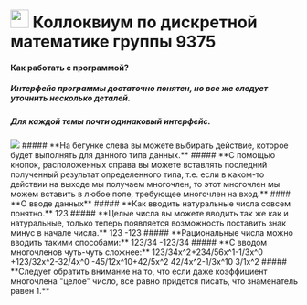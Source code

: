 # <img src="https://cdn.icon-icons.com/icons2/2300/PNG/512/virus_covid_corona_coronavirus_cell_coronavirus_icon_141661.png" width="32" height="32"/> **Коллоквиум по дискретной математике группы 9375**
#### **Как работать с программой?**
##### **Интерфейс программы достаточно понятен, но все же следует уточнить несколько деталей.**
##### **Для каждой темы почти одинаковый интерфейс.**
<img src="https://sun4-15.userapi.com/w-TJlXcS3emiaXyUlIZXi_Rk0ud_03UdUaaQUw/wmROxJQaP4Q.jpg"/>
##### **На бегунке слева вы можете выбирать действие, которое будет выполнять для данного типа данных.**
##### **С помощью кнопок, расположенных справа вы можете вставлять последний полученный результат определенного типа, т.е. если в каком-то действии на выходе мы получаем многочлен, то этот многочлен мы можем вставить в любое поле, требующее многочлен на вход.**
#### **О вводе данных**
##### **Как вводить натуральные числа совсем понятно.**
    123
##### **Целые числа вы можете вводить так же как и натуральные, только теперь появляется возможность поставить знак минус в начале числа.**
    123
    -123
##### **Рациональные числа можно вводить такими способами:**
    123/34
    -123/34
##### **С вводом многочленов чуть-чуть сложнее:**
    123/34x^2+234/56x^1-1/3x^0
    +123/32x^2-32/4x^0
    -45/12x^10+42/5x^2
    42/4x^2-1/3x^10
    3/1x^2
##### **Следует обратить внимание на то, что если даже коэффициент многочлена "целое" число, все равно придется писать, что знаменатель равен 1.**

